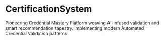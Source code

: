 # CertificationSystem
Pioneering Credential Mastery Platform weaving AI-infused validation and smart recommendation tapestry. implementing modern Automated Credential Validation patterns

